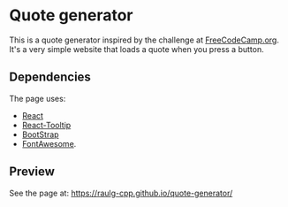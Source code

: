 # Quote generator
This is a quote generator inspired by the challenge at [FreeCodeCamp.org](https://www.freecodecamp.org/learn/front-end-development-libraries/front-end-development-libraries-projects/build-a-random-quote-machine). It's a very simple website that loads a quote when you press a button. 

## Dependencies
The page uses: 

- [React](https://react.dev/)
- [React-Tooltip](https://www.npmjs.com/package/react-tooltip)
- [BootStrap](https://getbootstrap.com/docs/5.2/getting-started/download/)
- [FontAwesome](https://fontawesome.com/). 

## Preview
See the page at: https://raulg-cpp.github.io/quote-generator/
